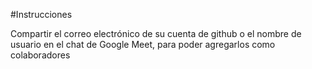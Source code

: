 #Instrucciones

Compartir el correo electrónico de su cuenta de github o el nombre de usuario en el chat de Google Meet,
para poder agregarlos como colaboradores